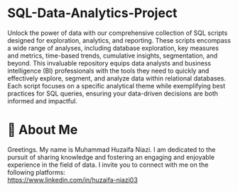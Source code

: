 # SQL-Data-Analytics-Project
Unlock the power of data with our comprehensive collection of SQL scripts designed for exploration, analytics, and reporting. These scripts encompass a wide range of analyses, including database exploration, key measures and metrics, time-based trends, cumulative insights, segmentation, and beyond. This invaluable repository equips data analysts and business intelligence (BI) professionals with the tools they need to quickly and effectively explore, segment, and analyze data within relational databases. Each script focuses on a specific analytical theme while exemplifying best practices for SQL queries, ensuring your data-driven decisions are both informed and impactful.

# 🌟 About Me  
Greetings. My name is Muhammad Huzaifa Niazi. I am dedicated to the pursuit of sharing knowledge and fostering an engaging and enjoyable experience in the field of data. I invite you to connect with me on the following platforms:  
https://www.linkedin.com/in/huzaifa-niazi03
